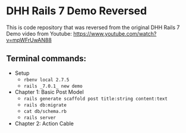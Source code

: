 # DHH Rails 7 Demo Reversed
This is code repository that was reversed from the original DHH Rails 7 Demo video from Youtube: <https://www.youtube.com/watch?v=mpWFrUwAN88>

## Terminal commands:

 * Setup
   * `rbenv local 2.7.5`
   * `rails _7.0.1_ new demo`
 * Chapter 1: Basic Post Model
   * `rails generate scaffold post title:string content:text`
   * `rails db:migrate`
   * `cat db/schema.rb`
   * `rails server`
 * Chapter 2: Action Cable